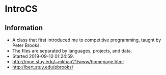 # IntroCS  
## Information  
- A class that first introduced me to competitive programming, taught by Peter Brooks.  
- The files are separated by languages, projects, and data.  
- Started 2019-09-10 01:24:59.
- http://moe.stuy.edu/~mkhan21/www/homepage.html  
- http://bert.stuy.edu/pbrooks/  
